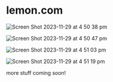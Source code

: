 # lemon.com

![Screen Shot 2023-11-29 at 4 50 38 pm](https://github.com/JoshuaClark14/lemon.com/assets/152097347/21dfad7c-ac79-4f31-85fa-9197461b68df)

![Screen Shot 2023-11-29 at 4 50 47 pm](https://github.com/JoshuaClark14/lemon.com/assets/152097347/a1ae9d81-0720-49aa-83a8-d1de73759c0d)

![Screen Shot 2023-11-29 at 4 51 03 pm](https://github.com/JoshuaClark14/lemon.com/assets/152097347/a0e476e7-04a7-4253-83c6-db7a91c573b6)

![Screen Shot 2023-11-29 at 4 51 19 pm](https://github.com/JoshuaClark14/lemon.com/assets/152097347/0e32ec43-85bb-4304-a78e-ae7f13873ed6)

more stuff coming soon!
